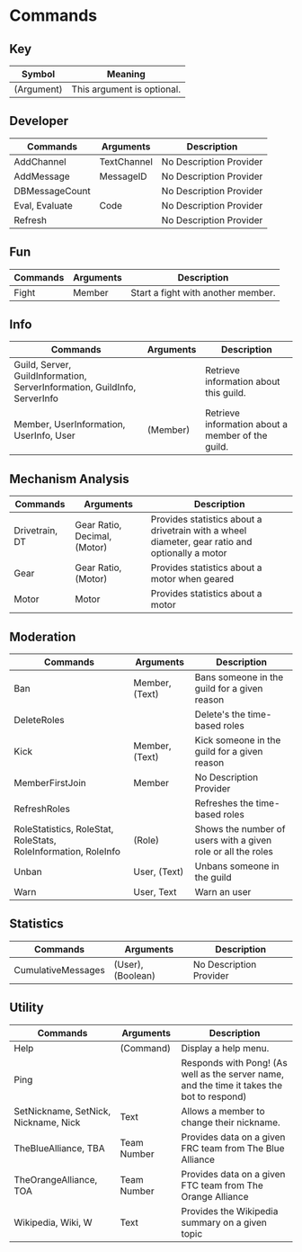 # Commands

## Key
| Symbol     | Meaning                    |
| ---------- | -------------------------- |
| (Argument) | This argument is optional. |

## Developer
| Commands       | Arguments   | Description             |
| -------------- | ----------- | ----------------------- |
| AddChannel     | TextChannel | No Description Provider |
| AddMessage     | MessageID   | No Description Provider |
| DBMessageCount | <none>      | No Description Provider |
| Eval, Evaluate | Code        | No Description Provider |
| Refresh        | <none>      | No Description Provider |

## Fun
| Commands | Arguments | Description                        |
| -------- | --------- | ---------------------------------- |
| Fight    | Member    | Start a fight with another member. |

## Info
| Commands                                                                  | Arguments | Description                                       |
| ------------------------------------------------------------------------- | --------- | ------------------------------------------------- |
| Guild, Server, GuildInformation, ServerInformation, GuildInfo, ServerInfo | <none>    | Retrieve information about this guild.            |
| Member, UserInformation, UserInfo, User                                   | (Member)  | Retrieve information about a member of the guild. |

## Mechanism Analysis
| Commands       | Arguments                    | Description                                                                                     |
| -------------- | ---------------------------- | ----------------------------------------------------------------------------------------------- |
| Drivetrain, DT | Gear Ratio, Decimal, (Motor) | Provides statistics about a drivetrain with a wheel diameter, gear ratio and optionally a motor |
| Gear           | Gear Ratio, (Motor)          | Provides statistics about a motor when geared                                                   |
| Motor          | Motor                        | Provides statistics about a motor                                                               |

## Moderation
| Commands                                                       | Arguments      | Description                                                  |
| -------------------------------------------------------------- | -------------- | ------------------------------------------------------------ |
| Ban                                                            | Member, (Text) | Bans someone in the guild for a given reason                 |
| DeleteRoles                                                    | <none>         | Delete's the time-based roles                                |
| Kick                                                           | Member, (Text) | Kick someone in the guild for a given reason                 |
| MemberFirstJoin                                                | Member         | No Description Provider                                      |
| RefreshRoles                                                   | <none>         | Refreshes the time-based roles                               |
| RoleStatistics, RoleStat, RoleStats, RoleInformation, RoleInfo | (Role)         | Shows the number of users with a given role or all the roles |
| Unban                                                          | User, (Text)   | Unbans someone in the guild                                  |
| Warn                                                           | User, Text     | Warn an user                                                 |

## Statistics
| Commands           | Arguments         | Description             |
| ------------------ | ----------------- | ----------------------- |
| CumulativeMessages | (User), (Boolean) | No Description Provider |

## Utility
| Commands                             | Arguments   | Description                                                                                |
| ------------------------------------ | ----------- | ------------------------------------------------------------------------------------------ |
| Help                                 | (Command)   | Display a help menu.                                                                       |
| Ping                                 | <none>      | Responds with Pong! (As well as the server name, and the time it takes the bot to respond) |
| SetNickname, SetNick, Nickname, Nick | Text        | Allows a member to change their nickname.                                                  |
| TheBlueAlliance, TBA                 | Team Number | Provides data on a given FRC team from The Blue Alliance                                   |
| TheOrangeAlliance, TOA               | Team Number | Provides data on a given FTC team from The Orange Alliance                                 |
| Wikipedia, Wiki, W                   | Text        | Provides the Wikipedia summary on a given topic                                            |

